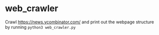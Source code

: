 # web_crawler
Crawl https://news.ycombinator.com/ and print out the webpage structure by running
```python3 web_crawler.py```
